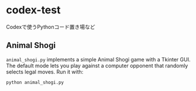 # codex-test
Codexで使うPythonコード置き場など

## Animal Shogi

`animal_shogi.py` implements a simple Animal Shogi game with a Tkinter GUI. The
default mode lets you play against a computer opponent that randomly selects
legal moves. Run it with:

```
python animal_shogi.py
```
